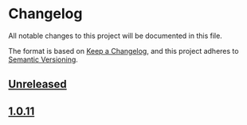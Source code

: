 # Changelog

All notable changes to this project will be documented in this file.

The format is based on [Keep a Changelog](https://keepachangelog.com/en/1.0.0/),
and this project adheres to [Semantic Versioning](https://semver.org/spec/v2.0.0.html).

## [Unreleased]

## [1.0.11]

[Unreleased]: https://github.com/serdigital64/aplatform64/compare/1.0.11...HEAD
[1.0.11]: https://github.com/serdigital64/aplatform64/releases/tag/1.0.11
